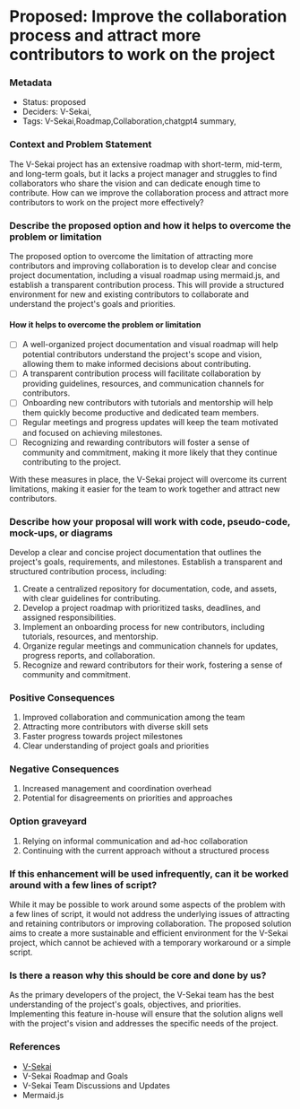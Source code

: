 # Proposed: Improve the collaboration process and attract more contributors to work on the project

### Metadata

- Status: proposed <!-- draft | proposed | rejected | accepted | deprecated | superseded by -->
- Deciders: V-Sekai,
- Tags: V-Sekai,Roadmap,Collaboration,chatgpt4 summary,


### Context and Problem Statement

The V-Sekai project has an extensive roadmap with short-term, mid-term, and long-term goals, but it lacks a project manager and struggles to find collaborators who share the vision and can dedicate enough time to contribute. How can we improve the collaboration process and attract more contributors to work on the project more effectively?

### Describe the proposed option and how it helps to overcome the problem or limitation

The proposed option to overcome the limitation of attracting more contributors and improving collaboration is to develop clear and concise project documentation, including a visual roadmap using mermaid.js, and establish a transparent contribution process. This will provide a structured environment for new and existing contributors to collaborate and understand the project's goals and priorities.

#### How it helps to overcome the problem or limitation

- [ ] A well-organized project documentation and visual roadmap will help potential contributors understand the project's scope and vision, allowing them to make informed decisions about contributing.
- [ ] A transparent contribution process will facilitate collaboration by providing guidelines, resources, and communication channels for contributors.
- [ ] Onboarding new contributors with tutorials and mentorship will help them quickly become productive and dedicated team members.
- [ ] Regular meetings and progress updates will keep the team motivated and focused on achieving milestones.
- [ ] Recognizing and rewarding contributors will foster a sense of community and commitment, making it more likely that they continue contributing to the project.

With these measures in place, the V-Sekai project will overcome its current limitations, making it easier for the team to work together and attract new contributors.

### Describe how your proposal will work with code, pseudo-code, mock-ups, or diagrams

Develop a clear and concise project documentation that outlines the project's goals, requirements, and milestones. Establish a transparent and structured contribution process, including:

1. Create a centralized repository for documentation, code, and assets, with clear guidelines for contributing.
2. Develop a project roadmap with prioritized tasks, deadlines, and assigned responsibilities.
3. Implement an onboarding process for new contributors, including tutorials, resources, and mentorship.
4. Organize regular meetings and communication channels for updates, progress reports, and collaboration.
5. Recognize and reward contributors for their work, fostering a sense of community and commitment.

### Positive Consequences

1. Improved collaboration and communication among the team
2. Attracting more contributors with diverse skill sets
3. Faster progress towards project milestones
4. Clear understanding of project goals and priorities


### Negative Consequences

1. Increased management and coordination overhead
2. Potential for disagreements on priorities and approaches


### Option graveyard

1. Relying on informal communication and ad-hoc collaboration
2. Continuing with the current approach without a structured process


### If this enhancement will be used infrequently, can it be worked around with a few lines of script?

While it may be possible to work around some aspects of the problem with a few lines of script, it would not address the underlying issues of attracting and retaining contributors or improving collaboration. The proposed solution aims to create a more sustainable and efficient environment for the V-Sekai project, which cannot be achieved with a temporary workaround or a simple script.

### Is there a reason why this should be core and done by us?

As the primary developers of the project, the V-Sekai team has the best understanding of the project's goals, objectives, and priorities. Implementing this feature in-house will ensure that the solution aligns well with the project's vision and addresses the specific needs of the project.

### References

- [V-Sekai](https://v-sekai.org/)
- V-Sekai Roadmap and Goals
- V-Sekai Team Discussions and Updates
- Mermaid.js
